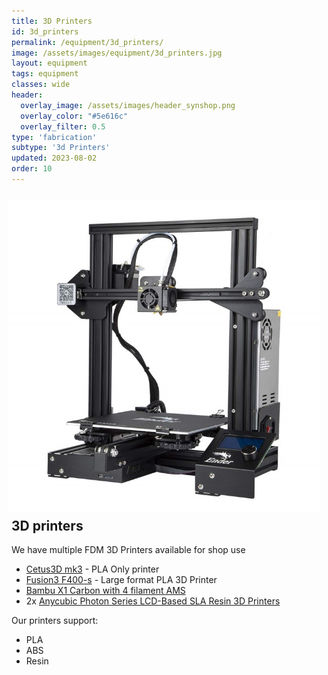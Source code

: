 ```yaml
---
title: 3D Printers
id: 3d_printers
permalink: /equipment/3d_printers/
image: /assets/images/equipment/3d_printers.jpg
layout: equipment
tags: equipment
classes: wide
header:
  overlay_image: /assets/images/header_synshop.png
  overlay_color: "#5e616c"
  overlay_filter: 0.5
type: 'fabrication'
subtype: '3d Printers'
updated: 2023-08-02
order: 10
---
```

<img align="right" width="500" height="500" src="/assets/images/equipment/3d_printers.jpg" style="padding: 10px">

## 3D printers

We have multiple FDM 3D Printers available for shop use

- [Cetus3D mk3](https://shop.tiertime.com/product/cetus-3d-printer-mk3/) - PLA Only printer
- [Fusion3 F400-s](https://www.fusion3design.com/discontinued_fusion3_f400_3d_printer/) - Large format PLA 3D Printer
- [Bambu X1 Carbon with 4 filament AMS](https://bambulab.com/en-us/x1)
- 2x [Anycubic Photon Series LCD-Based SLA Resin 3D Printers](https://www.anycubic.com/collections/anycubic-photon-3d-printers/products/anycubic-photon-3d-printer)

Our printers support:
- PLA
- ABS
- Resin
